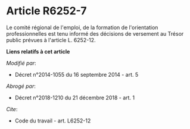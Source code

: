 # Article R6252-7

Le comité régional de l'emploi, de la formation de l'orientation professionnelles est tenu informé des décisions de versement
au Trésor public prévues à l'article L. 6252-12.

**Liens relatifs à cet article**

_Modifié par_:

  - Décret n°2014-1055 du 16 septembre 2014 - art. 5

_Abrogé par_:

  - Décret n°2018-1210 du 21 décembre 2018 - art. 1

_Cite_:

  - Code du travail - art. L6252-12
